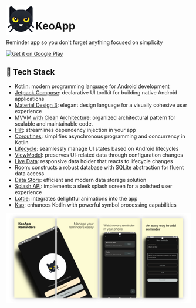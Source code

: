 <img align="left" alt="asset1" src="/screenshots/img/keo.png" alt="app logo" height="80" width="80"/>

# KeoApp  
  
Reminder app so you don't forget anything focused on simplicity

[<img src="https://play.google.com/intl/en_us/badges/images/generic/en_badge_web_generic.png" alt="Get it on Google Play" height="90"/>]([https://play.google.com/store/apps/details?id=com.rodoyf.satonda](https://play.google.com/store/apps/details?id=es.rodal.keoapp))

## 🚀 Tech Stack
- [Kotlin](https://kotlinlang.org/): modern programming language for Android development
- [Jetpack Compose](https://developer.android.com/jetpack/compose): declarative UI toolkit for building native Android applications
- [Material Design 3](https://m2.material.io/develop/android): elegant design language for a visually cohesive user experience
- [MVVM with Clean Architecture](https://developer.android.com/topic/libraries/architecture/viewmodel): organized architectural pattern for scalable and maintainable code.
- [Hilt](https://dagger.dev/hilt/): streamlines dependency injection in your app
- [Coroutines](https://github.com/Kotlin/kotlinx.coroutines): simplifies asynchronous programming and concurrency in Kotlin
- [Lifecycle](https://developer.android.com/jetpack/androidx/releases/lifecycle): seamlessly manage UI states based on Android lifecycles
- [ViewModel](https://developer.android.com/topic/libraries/architecture/viewmodel): preserves UI-related data through configuration changes
- [Live Data](https://developer.android.com/topic/libraries/architecture/livedata): responsive data holder that reacts to lifecycle changes
- [Room](https://developer.android.com/training/data-storage/room): constructs a robust database with SQLite abstraction for fluent data access
- [Data Store](https://developer.android.com/topic/libraries/architecture/datastore): efficient and modern data storage solution
- [Splash API](https://developer.android.com/develop/ui/views/launch/splash-screen): implements a sleek splash screen for a polished user experience
- [Lottie](https://github.com/airbnb/lottie-android): integrates delightful animations into the app
- [Ksp](https://github.com/google/ksp): enhances Kotlin with powerful symbol processing capabilities



![Presentation](screenshots/img/AppMockUp-Screenshots-english/Google-Pixel-4-XL-Presentation-english.png?raw=true "Presentation")
